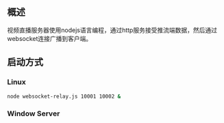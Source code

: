 ## 概述
视频直播服务器使用nodejs语言编程，通过http服务接受推流端数据，然后通过websocket连接广播到客户端。

## 启动方式

### Linux
```bash
node websocket-relay.js 10001 10002 &
```

### Window Server